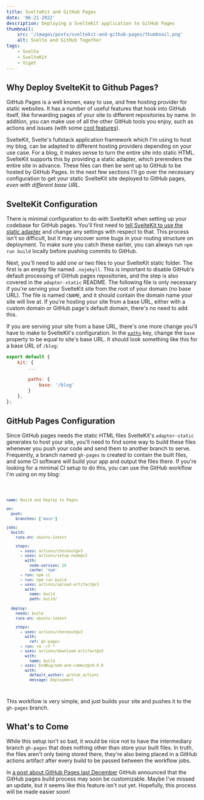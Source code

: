```yaml
---
title: SvelteKit and GitHub Pages
date: '06-21-2022'
description: Deploying a SvelteKit application to GitHub Pages
thumbnail:
    src: '/images/posts/sveltekit-and-github-pages/thumbnail.png'
    alt: Svelte and GitHub Together
tags:
    - Svelte
    - SvelteKit
    - Viget
---
```


<script>
import ImageLink from '$lib/components/ImageLink.svelte';
import Code from '$lib/components/markdown/Code.svelte';
import { BASE_URL } from '$lib/env';
</script>

## Why Deploy SvelteKit to Github Pages?

GitHub Pages is a well known, easy to use, and free hosting provider for static websites. It has a number of useful features that hook into GitHub itself, like forwarding pages of your site to different repositories by name. In addition, you can make use of all the other GitHub tools you enjoy, such as actions and issues (with some [cool features](https://utteranc.es/)).

SvelteKit, Svelte's fullstack application framework which I'm using to host my blog, can be adapted to different hosting providers depending on your use case. For a blog, it makes sense to turn the entire site into static HTML. SvelteKit supports this by providing a static adapter, which prerenders the entire site in advance. These files can then be sent up to GitHub to be hosted by GitHub Pages. In the next few sections I'll go over the necessary configuration to get your static SvelteKit site deployed to GitHub pages, *even with different base URL*.

## SvelteKit Configuration

There is minimal configuration to do with SvelteKit when setting up your codebase for GitHub pages. You'll first need to [tell SvelteKit to use the static adapter](https://github.com/sveltejs/kit/tree/master/packages/adapter-static#usage) and change any settings with respect to that. This process isn't so difficult, but it may uncover some bugs in your routing structure on deployment. To make sure you catch these earlier, you can always run `npm run build` locally before pushing commits to GitHub.

Next, you'll need to add one or two files to your SvelteKit static folder. The first is an empty file named `.nojekyll`. This is important to disable GitHub's default processing of GitHub pages repositories, and the step is also covered in the `adapter-static` README. The following file is only necessary if you're serving your SvelteKit site from the root of your domain (no base URL). The file is named `CNAME`, and it should contain the domain name your site will live at. If you're hosting your site from a base URL, either with a custom domain or GitHub page's default domain, there's no need to add this.

If you are serving your site from a base URL, there's one more change you'll have to make to SvelteKit's configuration. In the [`paths`](https://github.com/sveltejs/kit/tree/master/packages/adapter-static#usage) key, change the `base` property to be equal to site's base URL. It should look something like this for a base URL of `/blog`:

```js
export default {
    kit: {
        ...

        paths: {
            base: '/blog'
        }
    },
};
```

## GitHub Pages Configuration

Since GitHub pages needs the static HTML files SvelteKit's `adapter-static` generates to host your site, you'll need to find some way to build these files whenever you push your code and send them to another branch to serve. Frequently, a branch named `gh-pages` is created to contain the built files, and some CI software will build your app and output the files there. If you're looking for a minimal CI setup to do this, you can use the GitHub workflow I'm using on my blog:

<Code filename="pages.yml" href="https://gist.github.com/AndrewLester/2d3e6257d932831756226ca9a281d9b5">

```yaml
name: Build and Deploy to Pages

on:
  push:
    branches: ['main']

jobs:
  build:
    runs-on: ubuntu-latest

    steps:
      - uses: actions/checkout@v3
      - uses: actions/setup-node@v3
        with:
          node-version: 16
          cache: 'npm'
      - run: npm ci
      - run: npm run build
      - uses: actions/upload-artifact@v3
        with:
          name: build
          path: build/
  
  deploy:
    needs: build
    runs-on: ubuntu-latest

    steps:
      - uses: actions/checkout@v3
        with:
          ref: gh-pages
      - run: rm -rf *
      - uses: actions/download-artifact@v3
        with:
          name: build
      - uses: EndBug/add-and-commit@v9.0.0
        with:
          default_author: github_actions
          message: Deployment
```

</Code>

This workflow is very simple, and just builds your site and pushes it to the `gh-pages` branch.

## What's to Come

While this setup isn't so bad, it would be nice not to have the intermediary branch `gh-pages` that does nothing other than store your built files. In truth, the files aren't only being stored there, they're also being placed in a GitHub actions artifact after every build to be passed between the workflow jobs.

In [a post about GitHub Pages last December](https://github.blog/changelog/2021-12-16-github-pages-using-github-actions-for-builds-and-deployments-for-public-repositories/) GitHub announced that the GitHub pages build process may soon be customizable. Maybe I've missed an update, but it seems like this feature isn't out yet. Hopefully, this process will be made easier soon!
